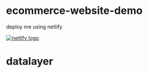 # ecommerce-website-demo

deploy me using netlify

[![netlify logo](https://www.netlify.com/img/deploy/button.svg)](https://app.netlify.com/start/deploy?repository=https://github.com/MEDIARITHMICS/ecommerce-website-demo)


# datalayer